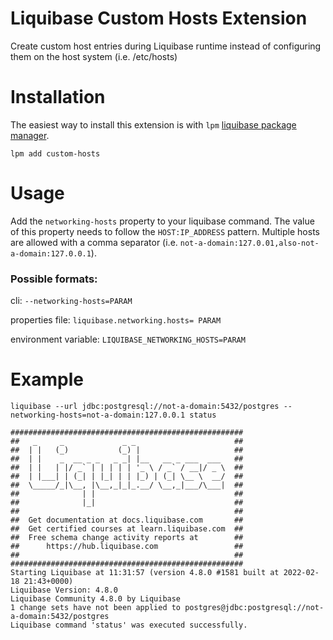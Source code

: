 # Liquibase Custom Hosts Extension
Create custom host entries during Liquibase runtime instead of configuring them on the host system (i.e. /etc/hosts)

# Installation
The easiest way to install this extension is with `lpm` [liquibase package manager](https://github.com/liquibase/liquibase-package-manager).
```shell
lpm add custom-hosts
```

# Usage
Add the `networking-hosts` property to your liquibase command. The value of this property needs to follow the `HOST:IP_ADDRESS` pattern. Multiple hosts are allowed with a comma separator (i.e. `not-a-domain:127.0.01,also-not-a-domain:127.0.0.1`).

### Possible formats:

cli: `--networking-hosts=PARAM`

properties file: `liquibase.networking.hosts= PARAM`

environment variable: `LIQUIBASE_NETWORKING_HOSTS=PARAM`

# Example
```shell
liquibase --url jdbc:postgresql://not-a-domain:5432/postgres --networking-hosts=not-a-domain:127.0.0.1 status

####################################################
##   _     _             _ _                      ##
##  | |   (_)           (_) |                     ##
##  | |    _  __ _ _   _ _| |__   __ _ ___  ___   ##
##  | |   | |/ _` | | | | | '_ \ / _` / __|/ _ \  ##
##  | |___| | (_| | |_| | | |_) | (_| \__ \  __/  ##
##  \_____/_|\__, |\__,_|_|_.__/ \__,_|___/\___|  ##
##              | |                               ##
##              |_|                               ##
##                                                ## 
##  Get documentation at docs.liquibase.com       ##
##  Get certified courses at learn.liquibase.com  ## 
##  Free schema change activity reports at        ##
##      https://hub.liquibase.com                 ##
##                                                ##
####################################################
Starting Liquibase at 11:31:57 (version 4.8.0 #1581 built at 2022-02-18 21:43+0000)
Liquibase Version: 4.8.0
Liquibase Community 4.8.0 by Liquibase
1 change sets have not been applied to postgres@jdbc:postgresql://not-a-domain:5432/postgres
Liquibase command 'status' was executed successfully.
```